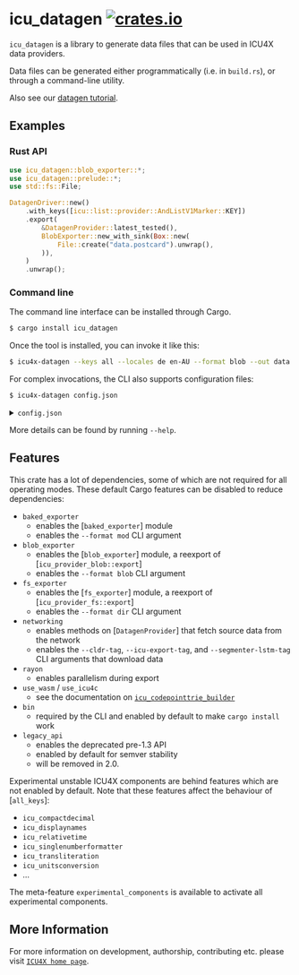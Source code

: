 # icu_datagen [![crates.io](https://img.shields.io/crates/v/icu_datagen)](https://crates.io/crates/icu_datagen)

<!-- cargo-rdme start -->

`icu_datagen` is a library to generate data files that can be used in ICU4X data providers.

Data files can be generated either programmatically (i.e. in `build.rs`), or through a
command-line utility.


Also see our [datagen tutorial](https://github.com/unicode-org/icu4x/blob/main/docs/tutorials/data_management.md).

## Examples

### Rust API

```rust
use icu_datagen::blob_exporter::*;
use icu_datagen::prelude::*;
use std::fs::File;

DatagenDriver::new()
    .with_keys([icu::list::provider::AndListV1Marker::KEY])
    .export(
        &DatagenProvider::latest_tested(),
        BlobExporter::new_with_sink(Box::new(
            File::create("data.postcard").unwrap(),
        )),
    )
    .unwrap();
```

### Command line

The command line interface can be installed through Cargo.

```bash
$ cargo install icu_datagen
```

Once the tool is installed, you can invoke it like this:

```bash
$ icu4x-datagen --keys all --locales de en-AU --format blob --out data.postcard
```

For complex invocations, the CLI also supports configuration files:

```bash
$ icu4x-datagen config.json
```

<details><summary><code>config.json</code></summary>
<pre><code>{
  "keys": {
    "explicit": [
      "core/helloworld@1",
      "fallback/likelysubtags@1",
      "fallback/parents@1",
      "fallback/supplement/co@1"
    ]
  },
  "fallback": "runtimeManual",
  "locales": "all",
  "segmenterModels": ["burmesedict"],
  "additionalCollations": ["big5han"],<br/>
  "cldr": "latest",
  "icuExport": "73.1",
  "segmenterLstm": "none",<br/>
  "export": {
    "blob": {
      "path": "blob.postcard"
    }
  },
  "overwrite": true
}
</code></pre>
</details>

More details can be found by running `--help`.

## Features

This crate has a lot of dependencies, some of which are not required for all operating modes. These default Cargo features
can be disabled to reduce dependencies:
* `baked_exporter`
  * enables the [`baked_exporter`] module
  * enables the `--format mod` CLI argument
* `blob_exporter`
  * enables the [`blob_exporter`] module, a reexport of [`icu_provider_blob::export`]
  * enables the `--format blob` CLI argument
* `fs_exporter`
  * enables the [`fs_exporter`] module, a reexport of [`icu_provider_fs::export`]
  * enables the `--format dir` CLI argument
* `networking`
  * enables methods on [`DatagenProvider`] that fetch source data from the network
  * enables the `--cldr-tag`, `--icu-export-tag`, and `--segmenter-lstm-tag` CLI arguments that download data
* `rayon`
  * enables parallelism during export
* `use_wasm` / `use_icu4c`
  * see the documentation on [`icu_codepointtrie_builder`](icu_codepointtrie_builder#build-configuration)
* `bin`
  * required by the CLI and enabled by default to make `cargo install` work
* `legacy_api`
  * enables the deprecated pre-1.3 API
  * enabled by default for semver stability
  * will be removed in 2.0.

Experimental unstable ICU4X components are behind features which are not enabled by default. Note that these features
affect the behaviour of [`all_keys`]:
* `icu_compactdecimal`
* `icu_displaynames`
* `icu_relativetime`
* `icu_singlenumberformatter`
* `icu_transliteration`
* `icu_unitsconversion`
* ...

The meta-feature `experimental_components` is available to activate all experimental components.

<!-- cargo-rdme end -->

## More Information

For more information on development, authorship, contributing etc. please visit [`ICU4X home page`](https://github.com/unicode-org/icu4x).

